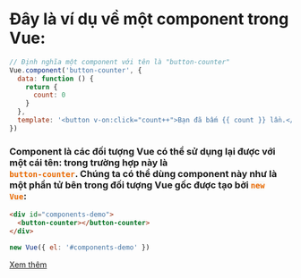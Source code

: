 # Đây là ví dụ về một component trong Vue:
```js
// Định nghĩa một component với tên là "button-counter"
Vue.component('button-counter', {
  data: function () {
    return {
      count: 0
    }
  },
  template: '<button v-on:click="count++">Bạn đã bấm {{ count }} lần.</button>'
})
```
### Component là các đối tượng Vue có thể sử dụng lại được với một cái tên: trong trường hợp này là <code style="color: #e96900; background-color: #F8F8F8; "> button-counter</code>. Chúng ta có thể dùng component này như là một phần tử bên trong đối tượng Vue gốc được tạo bởi <code style="color: #e96900; background-color: #F8F8F8; ">new Vue</code>:
```html
<div id="components-demo">
  <button-counter></button-counter>
</div>
```
```js
new Vue({ el: '#components-demo' })
```
<a href="https://vi.vuejs.org/v2/guide/components.html">Xem thêm</a>